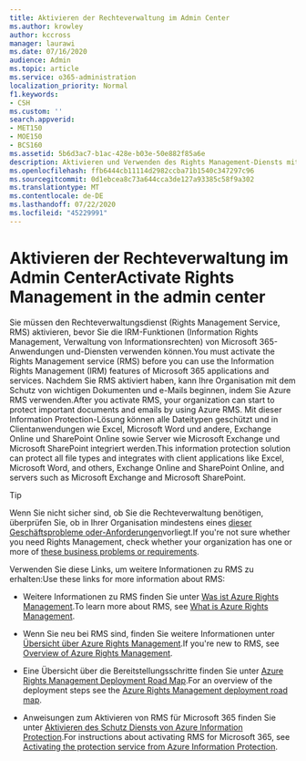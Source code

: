 ```yaml
---
title: Aktivieren der Rechteverwaltung im Admin Center
ms.author: krowley
author: kccross
manager: laurawi
ms.date: 07/16/2020
audience: Admin
ms.topic: article
ms.service: o365-administration
localization_priority: Normal
f1.keywords:
- CSH
ms.custom: ''
search.appverid:
- MET150
- MOE150
- BCS160
ms.assetid: 5b6d3ac7-b1ac-428e-b03e-50e882f85a6e
description: Aktivieren und Verwenden des Rights Management-Diensts mit Microsoft 365.
ms.openlocfilehash: ffb6444cb11114d2982ccba71b1540c347297c96
ms.sourcegitcommit: 0d1ebcea8c73a644cca3de127a93385c58f9a302
ms.translationtype: MT
ms.contentlocale: de-DE
ms.lasthandoff: 07/22/2020
ms.locfileid: "45229991"
---
```

# <a name="activate-rights-management-in-the-admin-center"></a><span data-ttu-id="78a6d-103">Aktivieren der Rechteverwaltung im Admin Center</span><span class="sxs-lookup"><span data-stu-id="78a6d-103">Activate Rights Management in the admin center</span></span>

<span data-ttu-id="78a6d-104">Sie müssen den Rechteverwaltungsdienst (Rights Management Service, RMS) aktivieren, bevor Sie die IRM-Funktionen (Information Rights Management, Verwaltung von Informationsrechten) von Microsoft 365-Anwendungen und-Diensten verwenden können.</span><span class="sxs-lookup"><span data-stu-id="78a6d-104">You must activate the Rights Management service (RMS) before you can use the Information Rights Management (IRM) features of Microsoft 365 applications and services.</span></span> <span data-ttu-id="78a6d-105">Nachdem Sie RMS aktiviert haben, kann Ihre Organisation mit dem Schutz von wichtigen Dokumenten und e-Mails beginnen, indem Sie Azure RMS verwenden.</span><span class="sxs-lookup"><span data-stu-id="78a6d-105">After you activate RMS, your organization can start to protect important documents and emails by using Azure RMS.</span></span> <span data-ttu-id="78a6d-106">Mit dieser Information Protection-Lösung können alle Dateitypen geschützt und in Clientanwendungen wie Excel, Microsoft Word und andere, Exchange Online und SharePoint Online sowie Server wie Microsoft Exchange und Microsoft SharePoint integriert werden.</span><span class="sxs-lookup"><span data-stu-id="78a6d-106">This information protection solution can protect all file types and integrates with client applications like Excel, Microsoft Word, and others, Exchange Online and SharePoint Online, and servers such as Microsoft Exchange and Microsoft SharePoint.</span></span>
  
> [!TIP]
> <span data-ttu-id="78a6d-107">Wenn Sie nicht sicher sind, ob Sie die Rechteverwaltung benötigen, überprüfen Sie, ob in Ihrer Organisation mindestens eines [dieser Geschäftsprobleme oder-Anforderungen](https://docs.microsoft.com/azure/information-protection/what-is-azure-rms#business-problems-solved-by-azure-rights-management)vorliegt.</span><span class="sxs-lookup"><span data-stu-id="78a6d-107">If you're not sure whether you need Rights Management, check whether your organization has one or more of [these business problems or requirements](https://docs.microsoft.com/azure/information-protection/what-is-azure-rms#business-problems-solved-by-azure-rights-management).</span></span> 
  
<span data-ttu-id="78a6d-108">Verwenden Sie diese Links, um weitere Informationen zu RMS zu erhalten:</span><span class="sxs-lookup"><span data-stu-id="78a6d-108">Use these links for more information about RMS:</span></span>
  
- <span data-ttu-id="78a6d-109">Weitere Informationen zu RMS finden Sie unter [Was ist Azure Rights Management](https://docs.microsoft.com/rights-management/understand-explore/what-is-azure-rms).</span><span class="sxs-lookup"><span data-stu-id="78a6d-109">To learn more about RMS, see [What is Azure Rights Management](https://docs.microsoft.com/rights-management/understand-explore/what-is-azure-rms).</span></span>

- <span data-ttu-id="78a6d-110">Wenn Sie neu bei RMS sind, finden Sie weitere Informationen unter [Übersicht über Azure Rights Management](https://docs.microsoft.com/rights-management/understand-explore/azure-rights-management).</span><span class="sxs-lookup"><span data-stu-id="78a6d-110">If you're new to RMS, see [Overview of Azure Rights Management](https://docs.microsoft.com/rights-management/understand-explore/azure-rights-management).</span></span>

- <span data-ttu-id="78a6d-111">Eine Übersicht über die Bereitstellungsschritte finden Sie unter [Azure Rights Management Deployment Road Map](https://docs.microsoft.com/rights-management/plan-design/deployment-roadmap).</span><span class="sxs-lookup"><span data-stu-id="78a6d-111">For an overview of the deployment steps see the [Azure Rights Management deployment road map](https://docs.microsoft.com/rights-management/plan-design/deployment-roadmap).</span></span>

- <span data-ttu-id="78a6d-112">Anweisungen zum Aktivieren von RMS für Microsoft 365 finden Sie unter [Aktivieren des Schutz Diensts von Azure Information Protection](https://docs.microsoft.com/azure/information-protection/activate-service).</span><span class="sxs-lookup"><span data-stu-id="78a6d-112">For instructions about activating RMS for Microsoft 365, see [Activating the protection service from Azure Information Protection](https://docs.microsoft.com/azure/information-protection/activate-service).</span></span>
